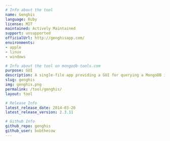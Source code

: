 ```yaml
---
# Info about the tool
name: Genghis
language: Ruby
license: MIT
maintained: Actively Maintained
support: unsupported
officialUrl: http://genghisapp.com/
environments:
- apple
- linux
- windows

# Info about the tool on mongodb-tools.com
purpose: GUI
description: A single-file app providing a GUI for querying a MongoDB instance.
slug: genghis
img: genghis.png
permalink: /tool/genghis/
layout: tool

# Release Info
latest_release_date: 2014-03-20
latest_release_version: 2.3.11

# Github Info
github_repo: genghis
github_user: bobthecow
---
```


